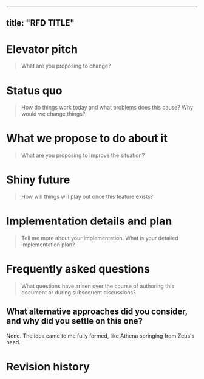 <!--

Instructions:

* Copy this file and give it a name like my-feature-slug.mdx
* Do not remove the `>` sections -- they are part of the template!
* Replace the HTML comments that give general guidance with your answers and content. Do not begin your answers with `>`, your text should be unquoted.
* For optional sections, you can leave the HTML comment as is if you do not wish to provide an answer.
* In the FAQ, begin each question with a markdown `##` section so that it gets a linkable anchor.

-->

---

## title: "RFD TITLE"

# Elevator pitch

> What are you proposing to change?

<!--
    Give a brief, high-level overview of what you plan to do and what problem you are solving. Feel free to use bullet points to help clarify the structure.
-->

# Status quo

> How do things work today and what problems does this cause? Why would we change things?

# What we propose to do about it

> What are you proposing to improve the situation?

<!--
    Use this section to describe what you propose to do at a high-level.
    Don't give every detail, this should be the high-level summary.

    Note: This section is OPTIONAL when RFDs are first opened.
    You can also include multiple variants if you have different ideas of how to approach the problem, though these should be narrowed down as the RFD progresses.
-->

# Shiny future

> How will things will play out once this feature exists?

<!--
    Use this section to describe the "status quo" as it will play out once
    we have made these changes.

    Note: This section is OPTIONAL when RFDs are first opened.
-->

# Implementation details and plan

> Tell me more about your implementation. What is your detailed implementation plan?

<!--
    Use this section to add details that were not covered in the "What we propose to do about it" section and also include an implementation plan with phases.

    Note: This section is OPTIONAL and NOT RECOMMENDED when RFDs are first opened. It can distract from the discussion of the problem.
-->

# Frequently asked questions

> What questions have arisen over the course of authoring this document or during subsequent discussions?

<!--
    Keep this section up-to-date as discussion proceeds. The goal is to capture major points that came up on a PR or in a discussion forum -- and if they reoccur, to point people to the FAQ so that we can start the dialog from a more informed place.
-->

## What alternative approaches did you consider, and why did you settle on this one?

None. The idea came to me fully formed, like Athena springing from Zeus's head.

<!-- You...may want to adjust this. -->

# Revision history

<!-- If there have been major updates to this RFD, you can include the git revisions and a summary of the changes. -->
